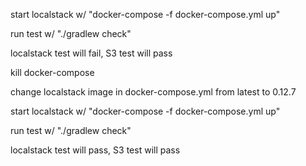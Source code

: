 start localstack w/ "docker-compose -f docker-compose.yml up"

run test w/ "./gradlew check"

localstack test will fail, S3 test will pass

kill docker-compose

change localstack image in docker-compose.yml from latest to 0.12.7

start localstack w/ "docker-compose -f docker-compose.yml up"

run test w/ "./gradlew check"

localstack test will pass, S3 test will pass
